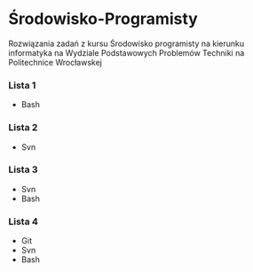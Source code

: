 # Środowisko-Programisty
Rozwiązania zadań z kursu Środowisko programisty na kierunku informatyka na Wydziale Podstawowych Problemów Techniki na Politechnice Wrocławskej

### Lista 1
- Bash

### Lista 2
- Svn

### Lista 3
- Svn
- Bash

### Lista 4
- Git
- Svn
- Bash

